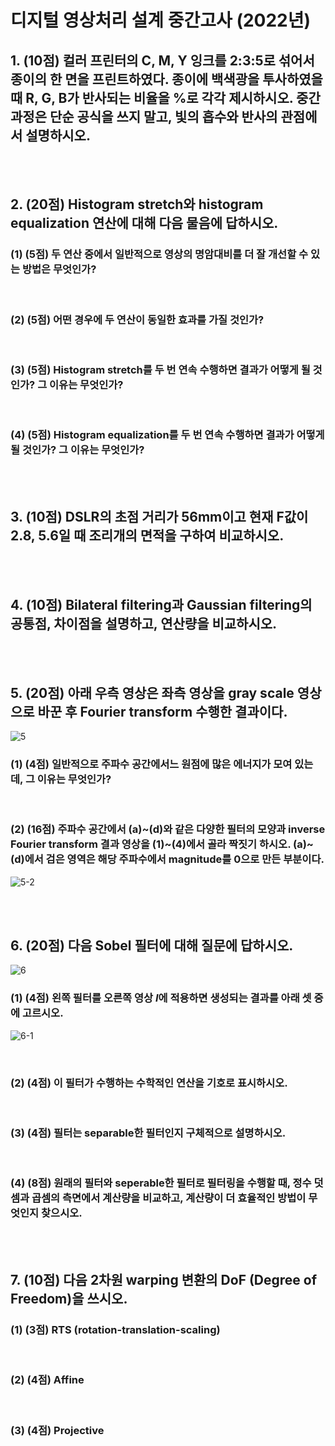 # 디지털 영상처리 설계 중간고사 (2022년)

## 1. (10점) 컬러 프린터의 C, M, Y 잉크를 2:3:5로 섞어서 종이의 한 면을 프린트하였다. 종이에 백색광을 투사하였을 때 R, G, B가 반사되는 비율을 %로 각각 제시하시오. 중간과정은 단순 공식을 쓰지 말고, 빛의 흡수와 반사의 관점에서 설명하시오.

<br>
<br>

## 2. (20점) Histogram stretch와 histogram equalization 연산에 대해 다음 물음에 답하시오.

### (1) (5점) 두 연산 중에서 일반적으로 영상의 명암대비를 더 잘 개선할 수 있는 방법은 무엇인가?

<br>

### (2) (5점) 어떤 경우에 두 연산이 동일한 효과를 가질 것인가?

<br>

### (3) (5점) Histogram stretch를 두 번 연속 수행하면 결과가 어떻게 될 것인가? 그 이유는 무엇인가?

<br>

### (4) (5점) Histogram equalization를 두 번 연속 수행하면 결과가 어떻게 될 것인가? 그 이유는 무엇인가?

<br>
<br>

## 3. (10점) DSLR의 초점 거리가 56mm이고 현재 F값이 2.8, 5.6일 때 조리개의 면적을 구하여 비교하시오.

<br>
<br>

## 4. (10점) Bilateral filtering과 Gaussian filtering의 공통점, 차이점을 설명하고, 연산량을 비교하시오.

<br>
<br>

## 5. (20점) 아래 우측 영상은 좌측 영상을 gray scale 영상으로 바꾼 후 Fourier transform 수행한 결과이다.

![5](https://user-images.githubusercontent.com/73745836/230255464-ce7c0c2f-2951-43c8-892a-013fe0aa4724.jpg)

### (1) (4점) 일반적으로 주파수 공간에서느 원점에 많은 에너지가 모여 있는데, 그 이유는 무엇인가?

<br>

### (2) (16점) 주파수 공간에서 (a)~(d)와 같은 다양한 필터의 모양과 inverse Fourier transform 결과 영상을 (1)~(4)에서 골라 짝짓기 하시오. (a)~(d)에서 검은 영역은 해당 주파수에서 magnitude를 0으로 만든 부분이다.

![5-2](https://user-images.githubusercontent.com/73745836/230255484-4e66b1d3-d226-4d72-a84b-c8ccff259683.jpg)

<br>
<br>

## 6. (20점) 다음 Sobel 필터에 대해 질문에 답하시오.

![6](https://user-images.githubusercontent.com/73745836/230255516-18dbfb53-ae8d-4db4-9d48-f07838d148a7.jpg)

### (1) (4점) 왼쪽 필터를 오른쪽 영상 *I*에 적용하면 생성되는 결과를 아래 셋 중에 고르시오.

![6-1](https://user-images.githubusercontent.com/73745836/230255538-73c6277c-3731-4795-b4a0-6e915feb8f2b.jpg)

<br>

### (2) (4점) 이 필터가 수행하는 수학적인 연산을 기호로 표시하시오.

<br>

### (3) (4점) 필터는 separable한 필터인지 구체적으로 설명하시오.

<br>

### (4) (8점) 원래의 필터와 seperable한 필터로 필터링을 수행할 때, 정수 덧셈과 곱셈의 측면에서 계산량을 비교하고, 계산량이 더 효율적인 방법이 무엇인지 찾으시오.

<br>
<br>

## 7. (10점) 다음 2차원 warping 변환의 DoF (Degree of Freedom)을 쓰시오.

### (1) (3점) RTS (rotation-translation-scaling)

<br>

### (2) (4점) Affine

<br>

### (3) (4점) Projective
